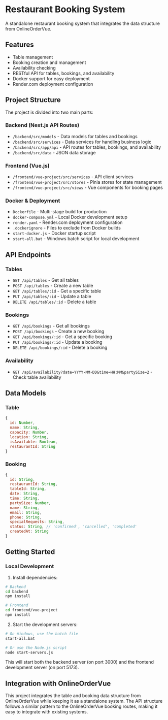 # Restaurant Booking System

A standalone restaurant booking system that integrates the data structure from OnlineOrderVue.

## Features

- Table management
- Booking creation and management
- Availability checking
- RESTful API for tables, bookings, and availability
- Docker support for easy deployment
- Render.com deployment configuration

## Project Structure

The project is divided into two main parts:

### Backend (Next.js API Routes)

- `/backend/src/models` - Data models for tables and bookings
- `/backend/src/services` - Data services for handling business logic
- `/backend/src/app/api` - API routes for tables, bookings, and availability
- `/backend/src/data` - JSON data storage

### Frontend (Vue.js)

- `/frontend/vue-project/src/services` - API client services
- `/frontend/vue-project/src/stores` - Pinia stores for state management
- `/frontend/vue-project/src/views` - Vue components for booking pages

### Docker & Deployment

- `Dockerfile` - Multi-stage build for production
- `docker-compose.yml` - Local Docker development setup
- `render.yaml` - Render.com deployment configuration
- `.dockerignore` - Files to exclude from Docker builds
- `start-docker.js` - Docker startup script
- `start-all.bat` - Windows batch script for local development

## API Endpoints

### Tables

- `GET /api/tables` - Get all tables
- `POST /api/tables` - Create a new table
- `GET /api/tables/:id` - Get a specific table
- `PUT /api/tables/:id` - Update a table
- `DELETE /api/tables/:id` - Delete a table

### Bookings

- `GET /api/bookings` - Get all bookings
- `POST /api/bookings` - Create a new booking
- `GET /api/bookings/:id` - Get a specific booking
- `PUT /api/bookings/:id` - Update a booking
- `DELETE /api/bookings/:id` - Delete a booking

### Availability

- `GET /api/availability?date=YYYY-MM-DD&time=HH:MM&partySize=2` - Check table availability

## Data Models

### Table

```javascript
{
  id: Number,
  name: String,
  capacity: Number,
  location: String,
  isAvailable: Boolean,
  restaurantId: String
}
```

### Booking

```javascript
{
  id: String,
  restaurantId: String,
  tableId: String,
  date: String,
  time: String,
  partySize: Number,
  name: String,
  email: String,
  phone: String,
  specialRequests: String,
  status: String, // 'confirmed', 'cancelled', 'completed'
  createdAt: String
}
```

## Getting Started

### Local Development

1. Install dependencies:

```bash
# Backend
cd backend
npm install

# Frontend
cd frontend/vue-project
npm install
```

2. Start the development servers:

```bash
# On Windows, use the batch file
start-all.bat

# Or use the Node.js script
node start-servers.js
```

This will start both the backend server (on port 3000) and the frontend development server (on port 5173).

## Integration with OnlineOrderVue

This project integrates the table and booking data structure from OnlineOrderVue while keeping it as a standalone system. The API structure follows a similar pattern to the OnlineOrderVue booking routes, making it easy to integrate with existing systems.
